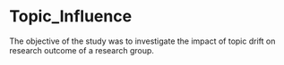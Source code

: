 # Topic_Influence
 The objective of the study was to investigate the impact of topic drift on research outcome of a research group.
